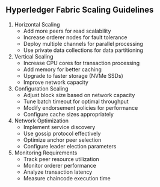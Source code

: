 ## Hyperledger Fabric Scaling Guidelines

1. Horizontal Scaling
   - Add more peers for read scalability
   - Increase orderer nodes for fault tolerance
   - Deploy multiple channels for parallel processing
   - Use private data collections for data partitioning
2. Vertical Scaling
   - Increase CPU cores for transaction processing
   - Add memory for better caching
   - Upgrade to faster storage (NVMe SSDs)
   - Improve network capacity
3. Configuration Scaling
   - Adjust block size based on network capacity
   - Tune batch timeout for optimal throughput
   - Modify endorsement policies for performance
   - Configure cache sizes appropriately
4. Network Optimization
   - Implement service discovery
   - Use gossip protocol effectively
   - Optimize anchor peer selection
   - Configure leader election parameters
5. Monitoring Requirements
   - Track peer resource utilization
   - Monitor orderer performance
   - Analyze transaction latency
   - Measure chaincode execution time